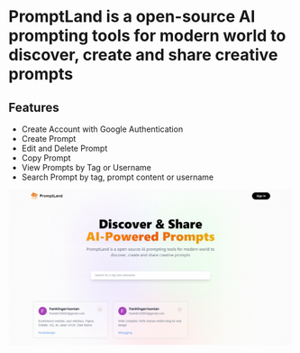 # **PromptLand** is a open-source AI prompting tools for modern world to discover, create and share creative prompts

## Features

- Create Account with Google Authentication
- Create Prompt
- Edit and Delete Prompt
- Copy Prompt
- View Prompts by Tag or Username
- Search Prompt by tag, prompt content or username


![PromptLand](/public/assets/images/Screenshot.png)